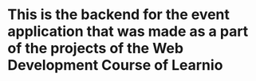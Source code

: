 # This is the backend for the event application that was made as a part of the projects of the Web Development Course of Learnio
